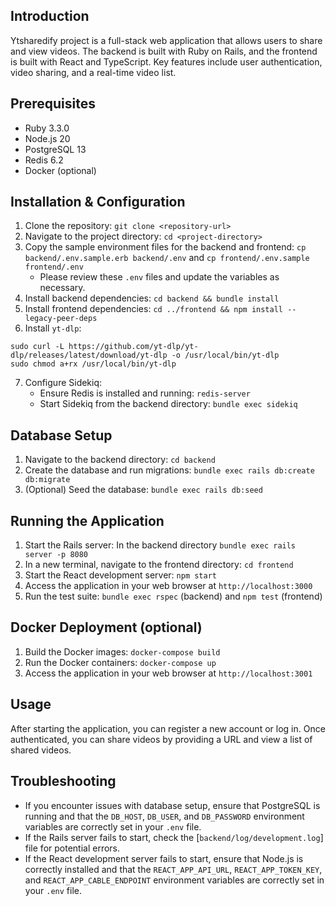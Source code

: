 ## Introduction

Ytsharedify project is a full-stack web application that allows users to share and view videos. The backend is built with Ruby on Rails, and the frontend is built with React and TypeScript. Key features include user authentication, video sharing, and a real-time video list.

## Prerequisites

- Ruby 3.3.0
- Node.js 20
- PostgreSQL 13
- Redis 6.2
- Docker (optional)

## Installation & Configuration

1. Clone the repository: `git clone <repository-url>`
2. Navigate to the project directory: `cd <project-directory>`
3. Copy the sample environment files for the backend and frontend:
   `cp backend/.env.sample.erb backend/.env` and `cp frontend/.env.sample frontend/.env`
   - Please review these `.env` files and update the variables as necessary.
4. Install backend dependencies: `cd backend && bundle install`
5. Install frontend dependencies: `cd ../frontend && npm install --legacy-peer-deps`
6. Install `yt-dlp`:

```
sudo curl -L https://github.com/yt-dlp/yt-dlp/releases/latest/download/yt-dlp -o /usr/local/bin/yt-dlp
sudo chmod a+rx /usr/local/bin/yt-dlp
```

7. Configure Sidekiq:
   - Ensure Redis is installed and running: `redis-server`
   - Start Sidekiq from the backend directory: `bundle exec sidekiq`

## Database Setup

1. Navigate to the backend directory: `cd backend`
2. Create the database and run migrations: `bundle exec rails db:create db:migrate`
3. (Optional) Seed the database: `bundle exec rails db:seed`

## Running the Application

1. Start the Rails server: In the backend directory `bundle exec rails server -p 8080`
2. In a new terminal, navigate to the frontend directory: `cd frontend`
3. Start the React development server: `npm start`
4. Access the application in your web browser at `http://localhost:3000`
5. Run the test suite: `bundle exec rspec` (backend) and `npm test` (frontend)

## Docker Deployment (optional)

1. Build the Docker images: `docker-compose build`
2. Run the Docker containers: `docker-compose up`
3. Access the application in your web browser at `http://localhost:3001`

## Usage

After starting the application, you can register a new account or log in. Once authenticated, you can share videos by providing a URL and view a list of shared videos.

## Troubleshooting

- If you encounter issues with database setup, ensure that PostgreSQL is running and that the `DB_HOST`, `DB_USER`, and `DB_PASSWORD` environment variables are correctly set in your `.env` file.
- If the Rails server fails to start, check the [`backend/log/development.log`] file for potential errors.
- If the React development server fails to start, ensure that Node.js is correctly installed and that the `REACT_APP_API_URL`, `REACT_APP_TOKEN_KEY`, and `REACT_APP_CABLE_ENDPOINT` environment variables are correctly set in your `.env` file.
